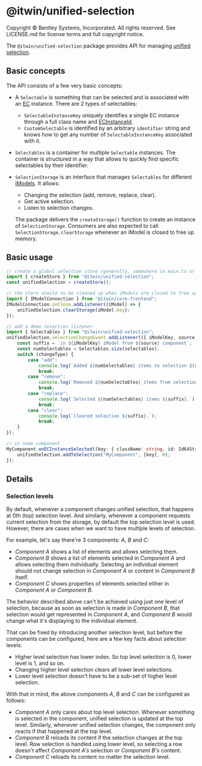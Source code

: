 # @itwin/unified-selection

Copyright © Bentley Systems, Incorporated. All rights reserved. See LICENSE.md for license terms and full copyright notice.

The `@itwin/unified-selection` package provides API for managing [unified selection](https://www.itwinjs.org/presentation/unified-selection/).

## Basic concepts

The API consists of a few very basic concepts:

- A `Selectable` is something that can be selected and is associated with an [EC](https://www.itwinjs.org/bis/ec/) instance. There are 2 types of selectables:
  - `SelectableInstanceKey` uniquely identifies a single EC instance through a full class name and [ECInstanceId](https://www.itwinjs.org/learning/ecsql/#ecinstanceid-and-ecclassid).
  - `CustomSelectable` is identified by an arbitrary `identifier` string and knows how to get any number of `SelectableInstanceKey` associated with it.

- `Selectables` is a container for multiple `Selectable` instances. The container is structured in a way that allows to quickly find specific selectables by their identifier.

- `SelectionStorage` is an interface that manages `Selectables` for different [iModels](https://www.itwinjs.org/learning/imodels/). It allows:
  - Changing the selection (add, remove, replace, clear).
  - Get active selection.
  - Listen to selection changes.

  The package delivers the `createStorage()` function to create an instance of `SelectionStorage`. Consumers are also expected to call `SelectionStorage.clearStorage` whenever an iModel is closed to free up memory.

## Basic usage

```ts
// create a global selection store (generally, somewhere in main.ts or similar)
import { createStore } from "@itwin/unified-selection";
const unifiedSelection = createStore();

// the store should to be cleaned up when iModels are closed to free up memory, e.g.:
import { IModelConnection } from "@itwin/core-frontend";
IModelConnection.onClose.addListener((iModel) => {
    unifiedSelection.clearStorage(iModel.key);
});

// add a demo selection listener
import { Selectables } from "@itwin/unified-selection";
unifiedSelection.selectionChangeEvent.addListener(({ iModelKey, source, changeType, selectables }) => {
    const suffix = `in ${iModelKey} iModel from ${source} component`;
    const numSelectables = Selectables.size(selectables);
    switch (changeType) {
        case "add":
            console.log(`Added ${numSelectables} items to selection ${suffix}.`);
            break;
        case "remove":
            console.log(`Removed ${numSelectables} items from selection ${suffix}.`);
            break;
        case "replace":
            console.log(`Selected ${numSelectables} items ${suffix}.`);
            break;
        case "clear":
            console.log(`Cleared selection ${suffix}.`);
            break;
    }
});

// in some component
MyComponent.onECInstanceSelected((key: { className: string, id: Id64String }) => {
    unifiedSelection.addToSelection("MyComponent", [key], 0);
});
```

## Details

### Selection levels

By default, whenever a component changes unified selection, that happens at 0th (top) selection level. And similarly, whenever a component requests current selection from the storage, by default the top selection level is used. However, there are cases when we want to have multiple levels of selection.

For example, let's say there're 3 components: *A*, *B* and *C*:

- *Component A* shows a list of elements and allows selecting them.
- *Component B* shows a list of elements selected in *Component A* and allows selecting them individually. Selecting an individual element should not change selection in *Component A* or content in *Component B* itself.
- *Component C* shows properties of elements selected either in *Component A* or *Component B*.

The behavior described above can't be achieved using just one level of selection, because as soon as selection is made in *Component B*, that selection would get represented in *Component A*, and *Component B* would change what it's displaying to the individual element.

That can be fixed by introducing another selection level, but before the components can be configured, here are a few key facts about selection levels:

- Higher level selection has lower index. So top level selection is 0, lower level is 1, and so on.
- Changing higher level selection clears all lower level selections.
- Lower level selection doesn't have to be a sub-set of higher level selection.

With that in mind, the above components *A*, *B* and *C* can be configured as follows:

- *Component A* only cares about top level selection. Whenever something is selected in the component, unified selection is updated at the top level. Similarly, whenever unified selection changes, the component only reacts if that happened at the top level.
- *Component B* reloads its content if the selection changes at the top level. Row selection is handled using lower level, so selecting a row doesn't affect *Component A's* selection or *Component B's* content.
- *Component C* reloads its content no matter the selection level.
